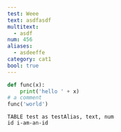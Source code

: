 ```yaml
---
test: Weee
text: asdfasdf
multitext:
  - asdf
num: 456
aliases:
  - asdeeffe
category: cat1
bool: true
---
```







```python
def func(x):
	print('hello ' + x)
# a comment
func('world')
```


```dataedit
TABLE test as testAlias, text, num
id i-am-an-id
```